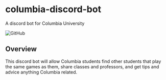 # columbia-discord-bot
A discord bot for Columbia University

![GitHub](https://img.shields.io/github/license/mw3071/columbia-discord-bot)
## Overview
This discord bot will allow Columbia students find other students that play the same games as them, share classes and professors, and get tips and advice anything Columbia related.
